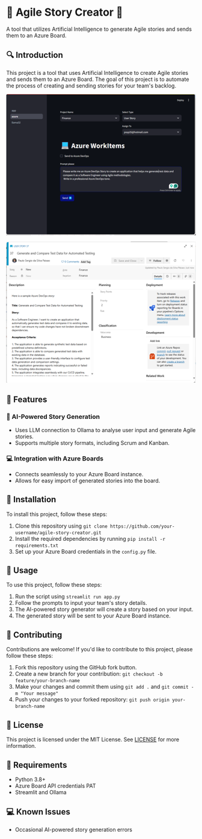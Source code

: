 # 🚀 Agile Story Creator 📝

A tool that utilizes Artificial Intelligence to generate Agile stories and sends them to an Azure Board.

## 🔍 Introduction

This project is a tool that uses Artificial Intelligence to create Agile stories and sends them to an Azure Board. The goal of this project is to automate the process of creating and sending stories for your team's backlog.

![Azure Stories](/images/azure-stories-1.png)

![Azure Stories at Azure DevOps](/images/azure-stories-2.png)

## 🤔 Features

### 📝 AI-Powered Story Generation

- Uses LLM connection to Ollama to analyse user input and generate Agile stories.
- Supports multiple story formats, including Scrum and Kanban.

### 💻 Integration with Azure Boards

- Connects seamlessly to your Azure Board instance.
- Allows for easy import of generated stories into the board.

## 🚀 Installation

To install this project, follow these steps:

1. Clone this repository using `git clone https://github.com/your-username/agile-story-creator.git`
2. Install the required dependencies by running `pip install -r requirements.txt`
3. Set up your Azure Board credentials in the `config.py` file.

## 📝 Usage

To use this project, follow these steps:

1. Run the script using `streamlit run app.py`
2. Follow the prompts to input your team's story details.
3. The AI-powered story generator will create a story based on your input.
4. The generated story will be sent to your Azure Board instance.

## 🤝 Contributing

Contributions are welcome! If you'd like to contribute to this project, please follow these steps:

1. Fork this repository using the GitHub fork button.
2. Create a new branch for your contribution: `git checkout -b feature/your-branch-name`
3. Make your changes and commit them using `git add .` and `git commit -m "Your message"`
4. Push your changes to your forked repository: `git push origin your-branch-name`

## 📝 License

This project is licensed under the MIT License. See [LICENSE](http://localhost:8501/LICENSE) for more information.

## 🚀 Requirements

- Python 3.8+
- Azure Board API credentials PAT
- Streamlit and Ollama

## 💻 Known Issues

- Occasional AI-powered story generation errors
